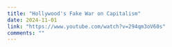 ```yaml
---
title: "Hollywood's Fake War on Capitalism"
date: 2024-11-01
link: "https://www.youtube.com/watch?v=294qm3oV60s"
comments: ""
---
```


